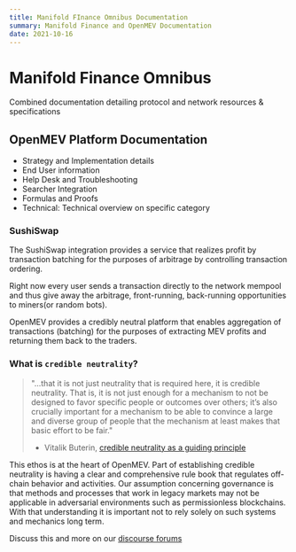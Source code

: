 ```yaml
---
title: Manifold FInance Omnibus Documentation
summary: Manifold Finance and OpenMEV Documentation
date: 2021-10-16
---
```


# Manifold Finance Omnibus

Combined documentation detailing protocol and network resources & specifications

## OpenMEV Platform Documentation

- Strategy and Implementation details
- End User information
- Help Desk and Troubleshooting
- Searcher Integration
- Formulas and Proofs
- Technical: Technical overview on specific category

### SushiSwap

The SushiSwap integration provides a service that realizes profit by transaction
batching for the purposes of arbitrage by controlling transaction ordering.

Right now every user sends a transaction directly to the network mempool and
thus give away the arbitrage, front-running, back-running opportunities to
miners(or random bots).

OpenMEV provides a credibly neutral platform that enables aggregation of
transactions (batching) for the purposes of extracting MEV profits and returning
them back to the traders.

### What is `credible neutrality`?

> "...that it is not just neutrality that is required here, it is credible
> neutrality. That is, it is not just enough for a mechanism to not be designed
> to favor specific people or outcomes over others; it’s also crucially
> important for a mechanism to be able to convince a large and diverse group of
> people that the mechanism at least makes that basic effort to be fair."
>
> - Vitalik Buterin,
>   [credible neutrality as a guiding principle](https://nakamoto.com/credible-neutrality/)

This ethos is at the heart of OpenMEV. Part of establishing credible neutrality
is having a clear and comprehensive rule book that regulates off-chain behavior
and activities. Our assumption concerning governance is that methods and
processes that work in legacy markets may not be applicable in adversarial
environments such as permissionless blockchains. With that understanding it is
important not to rely solely on such systems and mechanics long term.

Discuss this and more on our
[discourse forums](https://forums.manifoldfinance.com)
